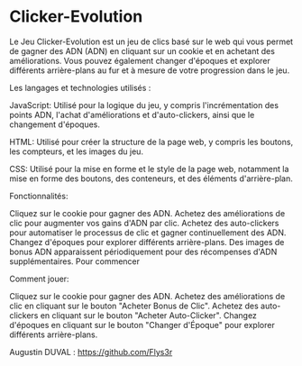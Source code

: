 # Clicker-Evolution

Le Jeu Clicker-Evolution est un jeu de clics basé sur le web qui vous permet de gagner des ADN (ADN) en cliquant sur un cookie et en achetant des améliorations. Vous pouvez également changer d'époques et explorer différents arrière-plans au fur et à mesure de votre progression dans le jeu.


 Les langages et technologies utilisés :

JavaScript: Utilisé pour la logique du jeu, y compris l'incrémentation des points ADN, l'achat d'améliorations et d'auto-clickers, ainsi que le changement d'époques.

HTML: Utilisé pour créer la structure de la page web, y compris les boutons, les compteurs, et les images du jeu.

CSS: Utilisé pour la mise en forme et le style de la page web, notamment la mise en forme des boutons, des conteneurs, et des éléments d'arrière-plan.


Fonctionnalités:

Cliquez sur le cookie pour gagner des ADN.
Achetez des améliorations de clic pour augmenter vos gains d'ADN par clic.
Achetez des auto-clickers pour automatiser le processus de clic et gagner continuellement des ADN.
Changez d'époques pour explorer différents arrière-plans.
Des images de bonus ADN apparaissent périodiquement pour des récompenses d'ADN supplémentaires.
Pour commencer


Comment jouer:
 
Cliquez sur le cookie pour gagner des ADN.
Achetez des améliorations de clic en cliquant sur le bouton "Acheter Bonus de Clic".
Achetez des auto-clickers en cliquant sur le bouton "Acheter Auto-Clicker".
Changez d'époques en cliquant sur le bouton "Changer d'Époque" pour explorer différents arrière-plans.


Augustin DUVAL : https://github.com/Flys3r
